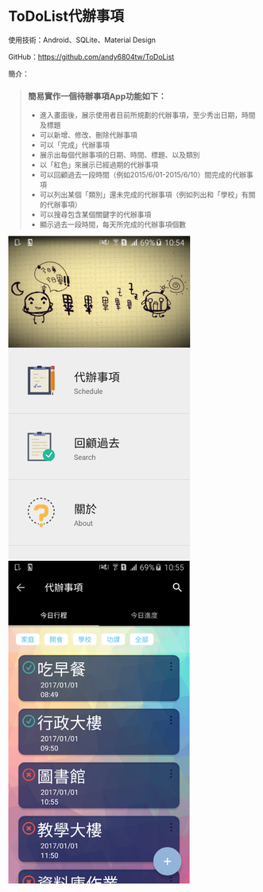 # ToDoList代辦事項
使用技術：Android、SQLite、Material Design

GitHub：https://github.com/andy6804tw/ToDoList

簡介：
 
> ### 簡易實作一個待辦事項App功能如下：
>*	進入畫面後，展示使用者目前所規劃的代辦事項，至少秀出日期，時間及標題 
>*	可以新增、修改、刪除代辦事項 
>*	可以「完成」代辦事項 
>*	展示出每個代辦事項的日期、時間、標題、以及類別
>*	以「紅色」來展示已經過期的代辦事項
>*	可以回顧過去一段時間（例如2015/6/01-2015/6/10）間完成的代辦事項
>*	可以列出某個「類別」還未完成的代辦事項（例如列出和「學校」有關的代辦事項）
>*	可以搜尋包含某個關鍵字的代辦事項
>*	顯示過去一段時間，每天所完成的代辦事項個數

<img src="Screenshot/圖片 1.png" width="ˇ100">
<img src="Screenshot/圖片 3.png" width="ˇ100">